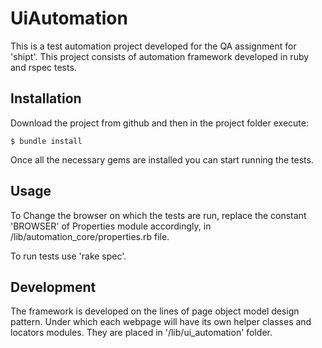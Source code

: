 # UiAutomation

This is a test automation project developed for the QA assignment for 'shipt'. This project consists of automation framework developed in ruby and rspec tests.

## Installation

Download the project from github and then in the project folder execute:

    $ bundle install

Once all the necessary gems are installed you can start running the tests.

## Usage

To Change the browser on which the tests are run, replace the constant 'BROWSER' of Properties module accordingly, in /lib/automation_core/properties.rb file.

To run tests use 'rake spec'.

## Development

The framework is developed on the lines of page object model design pattern. Under which each webpage will have its own helper classes and locators modules. They are placed in '/lib/ui_automation' folder.
